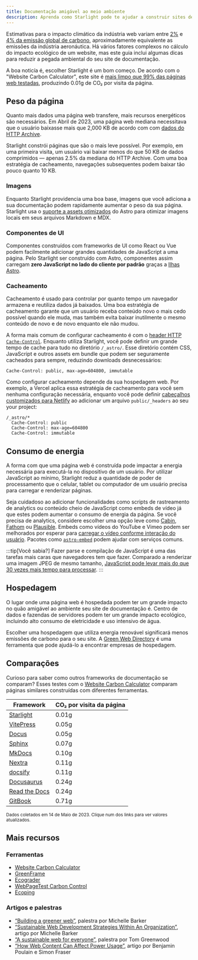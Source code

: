 ```yaml
---
title: Documentação amigável ao meio ambiente
description: Aprenda como Starlight pode te ajudar a construir sites de documentação mais verdes e reduzir sua pegada de carbono.
---
```


Estimativas para o impacto climático da indústria web variam entre [2%][sf] e [4% da emissão global de carbono][bbc], aproximadamente equivalente as emissões da indústria aeronáutica.
Há vários fatores complexos no cálculo do impacto ecológico de um website, mas este guia inclui algumas dicas para reduzir a pegada ambiental do seu site de documentação.

A boa noticía é, escolher Starlight é um bom começo.
De acordo com o "Website Carbon Calculator", este site é [mais limpo que 99% das páginas web testadas][sl-carbon], produzindo 0.01g de CO₂ por visita da página.

## Peso da página

Quanto mais dados uma página web transfere, mais recursos energéticos são necessários.
Em Abril de 2023, uma página web mediana necessitava que o usuário baixasse mais que 2,000 KB de acordo com com [dados do HTTP Archive][http].

Starlight constrói páginas que são o mais leve possível.
Por exemplo, em uma primeira visita, um usuário vai baixar menos do que 50 KB de dados comprimidos — apenas 2.5% da mediana do HTTP Archive.
Com uma boa estratégia de cacheamento, navegações subsequentes podem baixar tão pouco quanto 10 KB.

### Imagens

Enquanto Starlight providencia uma boa base, imagens que você adiciona a sua documentação podem rapidamente aumentar o peso da sua página.
Starlight usa o [suporte a assets otimizados][assets] do Astro para otimizar imagens locais em seus arquivos Markdown e MDX.

### Componentes de UI

Componentes construídos com frameworks de UI como React ou Vue podem facilmente adicionar grandes quantidades de JavaScript a uma página.
Pelo Starlight ser construído com Astro, componentes assim carregam **zero JavaScript no lado do cliente por padrão** graças a [Ilhas Astro][islands].

### Cacheamento

Cacheamento é usado para controlar por quanto tempo um navegador armazena e reutiliza dados já baixados.
Uma boa estratégia de cacheamento garante que um usuário receba conteúdo novo o mais cedo possível quando ele muda, mas também evita baixar inutilmente o mesmo conteúdo de novo e de novo enquanto ele não mudou.

A forma mais comum de configurar cacheamento é com o [header HTTP `Cache-Control`][cache].
Enquanto utiliza Starlight, você pode definir um grande tempo de cache para tudo no diretório `/_astro/`.
Esse diretório contém CSS, JavaScript e outros assets em bundle que podem ser seguramente cacheados para sempre, reduzindo downloads desnecessários:

```
Cache-Control: public, max-age=604800, immutable
```

Como configurar cacheamento depende da sua hospedagem web. Por exemplo, a Vercel aplica essa estratégia de cacheamento para você sem nenhuma configuração necessária, enquanto você pode definir [cabeçalhos customizados para Netlify][ntl-headers] ao adicionar um arquivo `public/_headers` ao seu your project:

```
/_astro/*
  Cache-Control: public
  Cache-Control: max-age=604800
  Cache-Control: immutable
```

[cache]: https://csswizardry.com/2019/03/cache-control-for-civilians/
[ntl-headers]: https://docs.netlify.com/routing/headers/

## Consumo de energia

A forma com que uma página web é construída pode impactar a energia necessária para executá-la no dispositivo de um usuário.
Por utilizar JavaScript ao mínimo, Starlight reduz a quantidade de poder de processamento que o celular, tablet ou computador de um usuário precisa para carregar e renderizar páginas.

Seja cuidadoso ao adicionar funcionalidades como scripts de rastreamento de analytics ou conteúdo cheio de JavaScript como embeds de vídeo já que estes podem aumentar o consumo de energia da página.
Se você precisa de analytics, considere escolher uma opção leve como [Cabin][cabin], [Fathom][fathom] ou [Plausible][plausible].
Embeds como vídeos do YouTube e Vimeo podem ser melhorados por esperar para [carregar o vídeo conforme interação do usuário][lazy-video].
Pacotes como [`astro-embed`][embed] podem ajudar com serviços comuns.

:::tip[Você sabia?]
Fazer parse e compilação de JavaScript é uma das tarefas mais caras que navegadores tem que fazer.
Comparado a renderizar uma imagem JPEG de mesmo tamanho, [JavaScript pode levar mais do que 30 vezes mais tempo para processar][cost-of-js].
:::

[cabin]: https://withcabin.com/
[fathom]: https://usefathom.com/
[plausible]: https://plausible.io/
[lazy-video]: https://web.dev/iframe-lazy-loading/
[embed]: https://www.npmjs.com/package/astro-embed
[cost-of-js]: https://medium.com/dev-channel/the-cost-of-javascript-84009f51e99e

## Hospedagem

O lugar onde uma página web é hospedada podem ter um grande impacto no quão amigável ao ambiente seu site de documentação é.
Centro de dados e fazendas de servidores podem ter um grande impacto ecológico, incluindo alto consumo de eletricidade e uso intensivo de água.

Escolher uma hospedagem que utiliza energia renovável significará menos emissões de carbono para o seu site. A [Green Web Directory][gwb] é uma ferramenta que pode ajudá-lo a encontrar empresas de hospedagem.

[gwb]: https://www.thegreenwebfoundation.org/directory/

## Comparações

Curioso para saber como outros frameworks de documentação se comparam?
Esses testes com o [Website Carbon Calculator][wcc] comparam páginas similares construídas com diferentes ferramentas.

| Framework                   | CO₂ por visita da página |
| --------------------------- | ------------------------ |
| [Starlight][sl-carbon]      | 0.01g                    |
| [VitePress][vp-carbon]      | 0.05g                    |
| [Docus][dc-carbon]          | 0.05g                    |
| [Sphinx][sx-carbon]         | 0.07g                    |
| [MkDocs][mk-carbon]         | 0.10g                    |
| [Nextra][nx-carbon]         | 0.11g                    |
| [docsify][dy-carbon]        | 0.11g                    |
| [Docusaurus][ds-carbon]     | 0.24g                    |
| [Read the Docs][rtd-carbon] | 0.24g                    |
| [GitBook][gb-carbon]        | 0.71g                    |

<small>Dados coletados em 14 de Maio de 2023. Clique num dos links para ver valores atualizados.</small>

[sl-carbon]: https://www.websitecarbon.com/website/starlight-astro-build-getting-started/
[vp-carbon]: https://www.websitecarbon.com/website/vitepress-dev-guide-what-is-vitepress/
[dc-carbon]: https://www.websitecarbon.com/website/docus-dev-introduction-getting-started/
[sx-carbon]: https://www.websitecarbon.com/website/sphinx-doc-org-en-master-usage-quickstart-html/
[mk-carbon]: https://www.websitecarbon.com/website/mkdocs-org-getting-started/
[nx-carbon]: https://www.websitecarbon.com/website/nextra-site-docs-docs-theme-start/
[dy-carbon]: https://www.websitecarbon.com/website/docsify-js-org/
[ds-carbon]: https://www.websitecarbon.com/website/docusaurus-io-docs/
[rtd-carbon]: https://www.websitecarbon.com/website/docs-readthedocs-io-en-stable-index-html/
[gb-carbon]: https://www.websitecarbon.com/website/docs-gitbook-com/

## Mais recursos

### Ferramentas

- [Website Carbon Calculator][wcc]
- [GreenFrame](https://greenframe.io/)
- [Ecograder](https://ecograder.com/)
- [WebPageTest Carbon Control](https://www.webpagetest.org/carbon-control/)
- [Ecoping](https://ecoping.earth/)

### Artigos e palestras

- [“Building a greener web”](https://youtu.be/EfPoOt7T5lg), palestra por Michelle Barker
- [“Sustainable Web Development Strategies Within An Organization”](https://www.smashingmagazine.com/2022/10/sustainable-web-development-strategies-organization/), artigo por Michelle Barker
- [“A sustainable web for everyone”](https://2021.stateofthebrowser.com/speakers/tom-greenwood/), palestra por Tom Greenwood
- [“How Web Content Can Affect Power Usage”](https://webkit.org/blog/8970/how-web-content-can-affect-power-usage/), artigo por Benjamin Poulain e Simon Fraser

[sf]: https://www.sciencefocus.com/science/what-is-the-carbon-footprint-of-the-internet/
[bbc]: https://www.bbc.com/future/article/20200305-why-your-internet-habits-are-not-as-clean-as-you-think
[http]: https://httparchive.org/reports/state-of-the-web
[assets]: https://docs.astro.build/pt-br/guides/assets/
[islands]: https://docs.astro.build/pt-br/concepts/islands/
[wcc]: https://www.websitecarbon.com/
